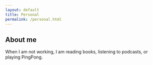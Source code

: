 ```yaml
---
layout: default
title: Personal
permalink: /personal.html
---
```


<h2>About me</h2>
<p>When I am not working, I am reading books, listening to podcasts, or playing PingPong.</p>
